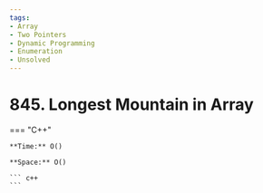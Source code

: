 ```yaml
---
tags:
- Array
- Two Pointers
- Dynamic Programming
- Enumeration
- Unsolved
---
```



# 845. Longest Mountain in Array

=== "C++"

    **Time:** O()

    **Space:** O()

    ``` c++
    ```